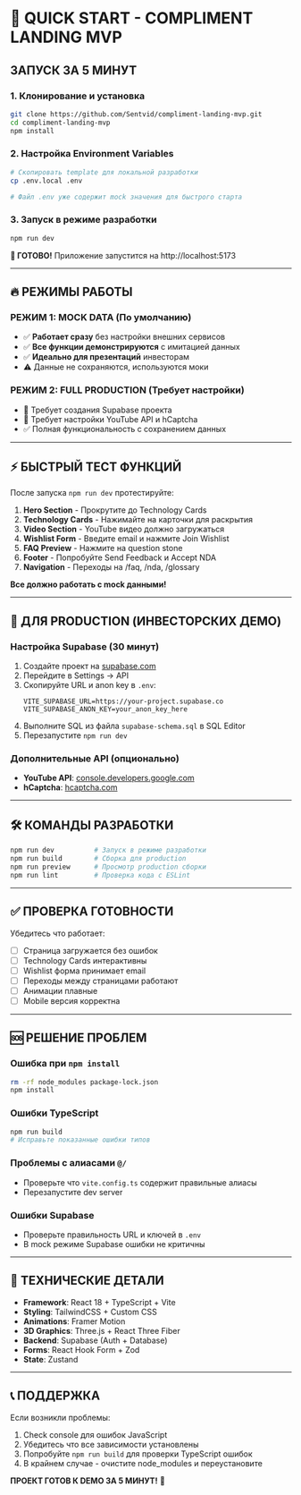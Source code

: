 # 🚀 QUICK START - COMPLIMENT LANDING MVP

## ЗАПУСК ЗА 5 МИНУТ

### 1. Клонирование и установка
```bash
git clone https://github.com/Sentvid/compliment-landing-mvp.git
cd compliment-landing-mvp
npm install
```

### 2. Настройка Environment Variables
```bash
# Скопировать template для локальной разработки
cp .env.local .env

# Файл .env уже содержит mock значения для быстрого старта
```

### 3. Запуск в режиме разработки
```bash
npm run dev
```

**🎉 ГОТОВО!** Приложение запустится на http://localhost:5173

---

## 🔥 РЕЖИМЫ РАБОТЫ

### РЕЖИМ 1: MOCK DATA (По умолчанию)
- ✅ **Работает сразу** без настройки внешних сервисов
- ✅ **Все функции демонстрируются** с имитацией данных
- ✅ **Идеально для презентаций** инвесторам
- ⚠️ Данные не сохраняются, используются моки

### РЕЖИМ 2: FULL PRODUCTION (Требует настройки)
- 🔧 Требует создания Supabase проекта
- 🔧 Требует настройки YouTube API и hCaptcha
- ✅ Полная функциональность с сохранением данных

---

## ⚡ БЫСТРЫЙ ТЕСТ ФУНКЦИЙ

После запуска `npm run dev` протестируйте:

1. **Hero Section** - Прокрутите до Technology Cards
2. **Technology Cards** - Нажимайте на карточки для раскрытия
3. **Video Section** - YouTube видео должно загружаться
4. **Wishlist Form** - Введите email и нажмите Join Wishlist
5. **FAQ Preview** - Нажмите на question stone
6. **Footer** - Попробуйте Send Feedback и Accept NDA
7. **Navigation** - Переходы на /faq, /nda, /glossary

**Все должно работать с mock данными!**

---

## 🎯 ДЛЯ PRODUCTION (ИНВЕСТОРСКИХ ДЕМО)

### Настройка Supabase (30 минут)
1. Создайте проект на [supabase.com](https://supabase.com)
2. Перейдите в Settings → API
3. Скопируйте URL и anon key в `.env`:
   ```
   VITE_SUPABASE_URL=https://your-project.supabase.co
   VITE_SUPABASE_ANON_KEY=your_anon_key_here
   ```
4. Выполните SQL из файла `supabase-schema.sql` в SQL Editor
5. Перезапустите `npm run dev`

### Дополнительные API (опционально)
- **YouTube API**: [console.developers.google.com](https://console.developers.google.com)
- **hCaptcha**: [hcaptcha.com](https://hcaptcha.com)

---

## 🛠 КОМАНДЫ РАЗРАБОТКИ

```bash
npm run dev          # Запуск в режиме разработки
npm run build        # Сборка для production
npm run preview      # Просмотр production сборки
npm run lint         # Проверка кода с ESLint
```

---

## ✅ ПРОВЕРКА ГОТОВНОСТИ

Убедитесь что работает:
- [ ] Страница загружается без ошибок
- [ ] Technology Cards интерактивны
- [ ] Wishlist форма принимает email
- [ ] Переходы между страницами работают
- [ ] Анимации плавные
- [ ] Mobile версия корректна

---

## 🆘 РЕШЕНИЕ ПРОБЛЕМ

### Ошибка при `npm install`
```bash
rm -rf node_modules package-lock.json
npm install
```

### Ошибки TypeScript
```bash
npm run build
# Исправьте показанные ошибки типов
```

### Проблемы с алиасами `@/`
- Проверьте что `vite.config.ts` содержит правильные алиасы
- Перезапустите dev server

### Ошибки Supabase
- Проверьте правильность URL и ключей в `.env`
- В mock режиме Supabase ошибки не критичны

---

## 🎨 ТЕХНИЧЕСКИЕ ДЕТАЛИ

- **Framework**: React 18 + TypeScript + Vite
- **Styling**: TailwindCSS + Custom CSS
- **Animations**: Framer Motion
- **3D Graphics**: Three.js + React Three Fiber
- **Backend**: Supabase (Auth + Database)
- **Forms**: React Hook Form + Zod
- **State**: Zustand

---

## 📞 ПОДДЕРЖКА

Если возникли проблемы:
1. Check console для ошибок JavaScript
2. Убедитесь что все зависимости установлены
3. Попробуйте `npm run build` для проверки TypeScript ошибок
4. В крайнем случае - очистите node_modules и переустановите

**ПРОЕКТ ГОТОВ К DEMO ЗА 5 МИНУТ!** 🚀
